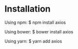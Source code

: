 # Installation

Using npm:
$ npm install axios

Using bower:
$ bower install axios

Using yarn:
$ yarn add axios
